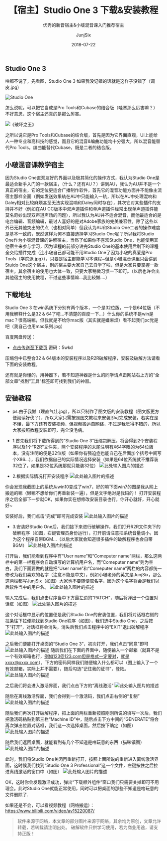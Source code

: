 ﻿---
layout:     post
title:      【宿主】Studio One 3 下载&安装教程
subtitle:   优秀的新晋宿主&小啵混音课入门推荐宿主
date:       2018-07-22
author:     JunjSix
header-img: img/studio one/timg2NAG90SW.jpg
catalog: true
tags:
    - 宿主
---
## Studio One 3
啥都不说了，先看图，Studio One 3 如果我没记错的话就是这样子没错了（调皮.jpg）

![Studio One][1]


怎么说呢，可以把它当成是Pro Tools和Cubase的结合版（哇塞那么厉害嘛？）不好意思，这个宿主还真的是那么厉害。

![《破坏之王》][2]

之所以说它是Pro Tools和Cubase的结合版，首先是因为它界面直观，UI上能给人一种专业和高科技的感觉，而且它的混音&编曲功能均十分强大，所以混音能替代Pro Tools，编曲能替代Cubase，既是二者的结合版。

## 小啵混音课教学宿主
因为Studio One直观友好的界面以及极其简化的操作方式，我认为Studio One是最适合新手入门的一款宿主，（什么？还有AU？）讲到AU，我认为AU并不是一个真正的宿主，它的定位更适合广播制作软件，首先它的混音功能方面并不能像主流宿主那样全面（例如发送效果轨在AU中只能输入一轨，所以在AU中处理混响和Daley相对比较麻烦甚至无法实现混响和Daley同时存在），其次它对某些插件的支持并不好（例如在AU CC版本中双声道插件和单声道插件经常出现单声道插件能莫名奇妙出现双声道声场的问题），所以我认为AU并不适合混音，而他最适合的是电台编辑、音频编辑，最讨人喜好的是对Adobe家族的完美兼容性，除了这些以外已无其他突出的优点（也相对简单）但我认为AU和Studio One二者的操作难度是基本一致的，既然这样为何不直接选择学习Studio One呢？所以我将Studio One作为小啵混音课的讲解宿主，当然了如果你不喜欢Studio One，也能使用其他宿主来参与学习，因为课程的前部分讲完Studio One的基本使用后剩下的课程全交给插件完成（连小啵自己都可能不用Studio One了因为小啵的真爱是Pro Tools（学院派.jpg）），只要是宿主都能学习本课程~但是小啵混音课里只会讲到Stuido One这个宿主，别的宿主要大家自己去自学了啦，但是大家只要掌握一款宿主，其余宿主的使用也大体一致，只要大家稍微习惯一下即可。（以后也许会出其他宿主的使用教程，不过这些事情嘛...我比较懒....）

## 下载地址
Studio One 3 在win系统下分别有两个版本，一个是32位版，一个是64位版（不用我解释什么是32 & 64了吧...不清楚的百度一下...）什么你的系统不是win是mac？很高端嘛，但我就是不给你mac版（其实就是嫌麻烦）看不起我们pc党是吧（我自己也用mac系列.jpg）

百度网盘传送：
- [点击传送至下载页][3] 密码：5wkd

压缩包中已整合32 & 64版本的安装程序以及R2R破解程序，安装及破解方法请看下面的安装教程。

还有就是你懂的，用神器下，若不知道神器是什么的同学请点击网站右上方的“全部文章”找到“工具”标签即可找到我们的神器。

## 安装教程

- ps.由于我懒（理直气壮.jpg），所以只制作了图文版的安装教程（图文版更方便阅读好伐？），所以大家只需按照图文教程来安装即可完成安装，若实在是不懂，最下方还有安装视频，但视频搬运自网络，不过是我觉得不错的，所以大家按照教程安装即可，完全没毛病。

- 1.首先我们将下载所得到的“Studio One 3”压缩包解压，将会得到2个安装程序以及1个“R2R”文件夹，两个安装程序的末尾注明有X64字眼的为64位版本，没有注明的便是32位版（如果你有强迫症也能自己在后面加个括号中间写个X86...），我们依据自己的实际情况选择安装（如果是64位系统就不推荐装32位了，如果是32位系统那就只能装32位）
![此处输入图片的描述][4]

- 2.根据实际情况打开安装程序
![此处输入图片的描述][5]

你会发现我截图上的系统从win10变成了win7，好的嘛下面win7的图是我从网上搬运的嘛（懒嘛不想给你们再重新装一遍），但是文字绝对是我码的！
打开安装程序之后全部下一步就OK，如果你实在想修改安装目录也行，你开心就好，开心就好~

安装好后，我们点击“完成”即可完成安装
![此处输入图片的描述][6]

- 3.安装好Studio One后，我们接下来进行破解操作，我们打开R2R文件夹下的破解程序（如图，右键管理员身份运行），打开前请注意把系统音量调小，因为这个程序自带BGM...（以后大家就会知道很多插件的破解程序也会自带BGM）
![此处输入图片的描述][7]


打开后，我们能看到程序中有“User name”和“Comeputer name”两栏，那么这两栏中的第一栏程序会自动填写的计算机用户名，而“Comeputer name”则为空白，我们下面要做的就是把“User name”和“Comeputer name”两栏的内容都统一修改为我们喜欢的名字（注意不能是中文），例如小啵老师的英文是JunjSix，那么这两栏都写JunjSix（如图）大家也不要随便取名字，因为这个名字将会是我们以后软件当中的用户名。
![此处输入图片的描述][8]

输入完成后，我们点击程序当中下方最左边的“PATCH”，随后将弹出一个位置对话框（如图）
![此处输入图片的描述][9]

这个对话框中显示的位置便是我们Studio One的安装位置，我们将对话框右侧的拉条往下拉便能找到Studio One程序（如图），我们选中Studio One，之后按下“打开”，对话框将会消失，消失后我们点击程序中的“EXIT”退出破解程序
![此处输入图片的描述][10]

之后我们便能打开桌面的“Studio One 3”，初次打开，我们点击“同意”即可
![此处输入图片的描述][11]
随后我们在下面的界面中，随便输入一个邮箱（就算不是一个有效邮箱也行，例如123@123.com但是格式一定要对，就是xxxx@xxxx.com），下方的密码同样我们随便输入什么都可以（图上输入了一个有效邮箱，实际上并不需要），随后勾选“记住我的证书”，登陆。
![此处输入图片的描述][12]

之后我们将会进入激活界面，我们点击下方的“离线激活”
![此处输入图片的描述][13]

随后在离线激活界面，我们会得到一个激活码，我们点击右侧的“复制”
![此处输入图片的描述][14]

随后我们再次打开破解程序，把上面的两栏重新按照刚刚所说的填写一次后，我们把激活码粘贴到第三栏“Machine ID”中，随后点击下方中间的“GENERATE”将会再次弹出位置对话框，我们这一次选择桌面，然后按下确定（如图）
![此处输入图片的描述][15]

随后我们返回桌面，就能看到有几个不知道是啥玩意的东西（猫咪镇图）
![此处输入图片的描述][16]

此时，我们将Studio One关闭再重新打开，按照上面所说的重新进入离线激活界面，这时候我们找到“Studio One 3 Professional“这一个文件，左键按住之后拉进离线激活的窗口中（如图）
![此处输入图片的描述][17]

OK，这时你会发现激活成功，弹出“下载额外组件”窗口我们只需要关掉即可不用理会。此时Studio One就能正常使用，同时可以把桌面的那些不知道是啥玩意的文件删除了.

如果还是不会，可以看视频教程（网络搬运）：https://www.bilibili.com/video/av15220087/

>软件来源于网络，本文章的部分图片来源于网络，其余均为原创，文章允许转载，若转载请注明出处。
>破解软件只供学习使用，若为商业用途，请支持正版！


















  


  [1]: https://s1.ax1x.com/2018/07/22/PGsFpV.jpg
  [2]: https://s1.ax1x.com/2018/07/22/PGsyng.jpg
  [3]: https://pan.baidu.com/s/10gbHie-I390dbMvHi7bC-A
  [4]: https://s1.ax1x.com/2018/07/22/PG6eiR.jpg
  [5]: https://s1.ax1x.com/2018/07/22/PG6YFA.png
  [6]: https://s1.ax1x.com/2018/07/22/PG6z0e.png
  [7]: https://s1.ax1x.com/2018/07/22/PGc3cV.png
  [8]: https://s1.ax1x.com/2018/07/22/PGcIjf.jpg
  [9]: https://s1.ax1x.com/2018/07/22/PGcxg0.jpg
  [10]: https://s1.ax1x.com/2018/07/22/PGczvV.jpg
  [11]: https://s1.ax1x.com/2018/07/22/PGgFUJ.png
  [12]: https://s1.ax1x.com/2018/07/22/PGgECR.png
  [13]: https://s1.ax1x.com/2018/07/22/PGgZgx.png
  [14]: https://s1.ax1x.com/2018/07/22/PGgnKK.png
  [15]: https://s1.ax1x.com/2018/07/22/PGgYxP.jpg
  [16]: https://s1.ax1x.com/2018/07/22/PGgaqS.jpg
  [17]: https://s1.ax1x.com/2018/07/22/PGgsGn.jpg